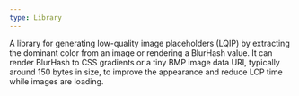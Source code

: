 ```yaml
---
type: Library
---
```


A library for generating low-quality image placeholders (LQIP) by extracting the dominant color from an image or rendering a BlurHash value. It can render BlurHash to CSS gradients or a tiny BMP image data URI, typically around 150 bytes in size, to improve the appearance and reduce LCP time while images are loading.